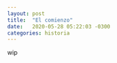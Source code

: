 ```yaml
---
layout: post
title:  "El comienzo"
date:   2020-05-28 05:22:03 -0300
categories: historia
---
```

wip